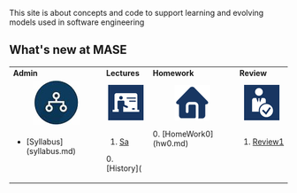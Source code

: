 

This site is about concepts and code to support learning and evolving
models used in software engineering

## What's new at MASE


<table>
<tr><td ><b>Admin</b>
</td><td><b>Lectures</b>
</td><td><b>Homework</b>
</td><td><b>Review</b>
</td> </tr>
<tr><td  align=center><img src="img/admin.jpg">
</td><td align=center><img src="img/lectures.gif">
</td><td align=center><img src="img/homework.png">
</td><td align=center><img src="img/review.gif">
</td> </tr>
<tr><td valign=top>
<ul>
<li>[Syllabus](syllabus.md)</lu1>

</ul>
</td><td valign=top>

1. [Sa](sa.md)   <br>

0.[History](

</td><td valign=top>
0. [HomeWork0](hw0.md) <br>

</td><td valign=top>

1. [Review1](review1.md)<br>


</td> 
</tr></table>
